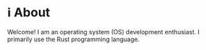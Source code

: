 # ℹ️ About

Welcome! I am an operating system (OS) development enthusiast. I primarily use the Rust programming language.

